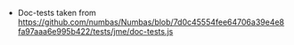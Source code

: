 - Doc-tests taken from https://github.com/numbas/Numbas/blob/7d0c45554fee64706a39e4e8fa97aaa6e995b422/tests/jme/doc-tests.js
